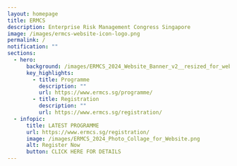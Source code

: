 ```yaml
---
layout: homepage
title: ERMCS
description: Enterprise Risk Management Congress Singapore
image: /images/ermcs-website-icon-logo.png
permalink: /
notification: ""
sections:
  - hero:
      background: /images/ERMCS_2024_Website_Banner_v2__resized_for_website_.png
      key_highlights:
        - title: Programme
          description: ""
          url: https://www.ermcs.sg/programme/
        - title: Registration
          description: ""
          url: https://www.ermcs.sg/registration/
  - infopic:
      title: LATEST PROGRAMME
      url: https://www.ermcs.sg/registration/
      image: /images/ERMCS_2024_Photo_Collage_for_Website.png
      alt: Register Now
      button: CLICK HERE FOR DETAILS
---
```

